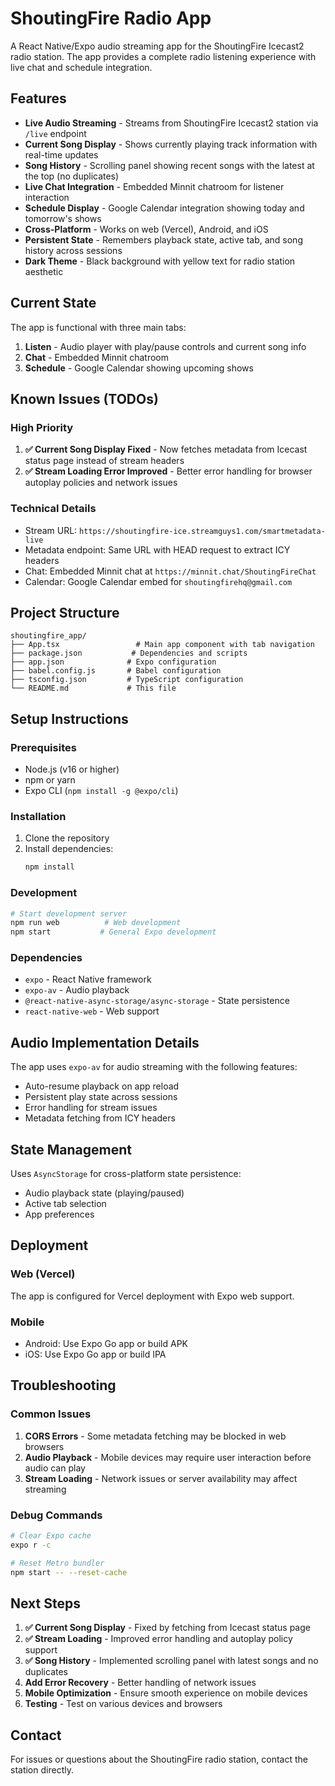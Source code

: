 # ShoutingFire Radio App

A React Native/Expo audio streaming app for the ShoutingFire Icecast2 radio station. The app provides a complete radio listening experience with live chat and schedule integration.

## Features

- **Live Audio Streaming** - Streams from ShoutingFire Icecast2 station via `/live` endpoint
- **Current Song Display** - Shows currently playing track information with real-time updates
- **Song History** - Scrolling panel showing recent songs with the latest at the top (no duplicates)
- **Live Chat Integration** - Embedded Minnit chatroom for listener interaction
- **Schedule Display** - Google Calendar integration showing today and tomorrow's shows
- **Cross-Platform** - Works on web (Vercel), Android, and iOS
- **Persistent State** - Remembers playback state, active tab, and song history across sessions
- **Dark Theme** - Black background with yellow text for radio station aesthetic

## Current State

The app is functional with three main tabs:
1. **Listen** - Audio player with play/pause controls and current song info
2. **Chat** - Embedded Minnit chatroom
3. **Schedule** - Google Calendar showing upcoming shows

## Known Issues (TODOs)

### High Priority
1. **✅ Current Song Display Fixed** - Now fetches metadata from Icecast status page instead of stream headers
2. **✅ Stream Loading Error Improved** - Better error handling for browser autoplay policies and network issues

### Technical Details
- Stream URL: `https://shoutingfire-ice.streamguys1.com/smartmetadata-live`
- Metadata endpoint: Same URL with HEAD request to extract ICY headers
- Chat: Embedded Minnit chat at `https://minnit.chat/ShoutingFireChat`
- Calendar: Google Calendar embed for `shoutingfirehq@gmail.com`

## Project Structure

```
shoutingfire_app/
├── App.tsx                 # Main app component with tab navigation
├── package.json           # Dependencies and scripts
├── app.json              # Expo configuration
├── babel.config.js       # Babel configuration
├── tsconfig.json         # TypeScript configuration
└── README.md             # This file
```

## Setup Instructions

### Prerequisites
- Node.js (v16 or higher)
- npm or yarn
- Expo CLI (`npm install -g @expo/cli`)

### Installation
1. Clone the repository
2. Install dependencies:
   ```bash
   npm install
   ```

### Development
```bash
# Start development server
npm run web          # Web development
npm start           # General Expo development
```

### Dependencies
- `expo` - React Native framework
- `expo-av` - Audio playback
- `@react-native-async-storage/async-storage` - State persistence
- `react-native-web` - Web support

## Audio Implementation Details

The app uses `expo-av` for audio streaming with the following features:
- Auto-resume playback on app reload
- Persistent play state across sessions
- Error handling for stream issues
- Metadata fetching from ICY headers

## State Management

Uses `AsyncStorage` for cross-platform state persistence:
- Audio playback state (playing/paused)
- Active tab selection
- App preferences

## Deployment

### Web (Vercel)
The app is configured for Vercel deployment with Expo web support.

### Mobile
- Android: Use Expo Go app or build APK
- iOS: Use Expo Go app or build IPA

## Troubleshooting

### Common Issues
1. **CORS Errors** - Some metadata fetching may be blocked in web browsers
2. **Audio Playback** - Mobile devices may require user interaction before audio can play
3. **Stream Loading** - Network issues or server availability may affect streaming

### Debug Commands
```bash
# Clear Expo cache
expo r -c

# Reset Metro bundler
npm start -- --reset-cache
```

## Next Steps

1. **✅ Current Song Display** - Fixed by fetching from Icecast status page
2. **✅ Stream Loading** - Improved error handling and autoplay policy support
3. **✅ Song History** - Implemented scrolling panel with latest songs and no duplicates
4. **Add Error Recovery** - Better handling of network issues
5. **Mobile Optimization** - Ensure smooth experience on mobile devices
6. **Testing** - Test on various devices and browsers

## Contact

For issues or questions about the ShoutingFire radio station, contact the station directly. 